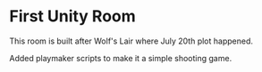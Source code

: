# First Unity Room

This room is built after Wolf's Lair where July 20th plot happened.

Added playmaker scripts to make it a simple shooting game.